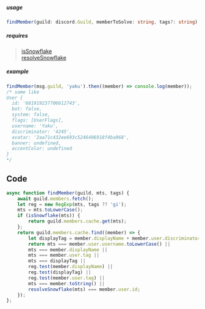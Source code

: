 ##### usage
```ts
findMember(guild: discord.Guild, memberToSolve: string, tags?: string): discord.GuildMember | undefined;
```

##### requires 
> [isSnowflake](https://github.com/Pavez7274/Pavez7274/blob/main/codes/util/discord_is_snowflake.md) <br>
> [resolveSnowflake](https://github.com/Pavez7274/Pavez7274/blob/main/codes/util/discord_resolve_snowflake.md)

##### example
```js
findMember(msg.guild, 'yaku').then((member) => console.log(member));
/* some like
User {
  id: '681919237706612743',
  bot: false,
  system: false,
  flags: [UserFlags],
  username: 'Yaku',
  discriminator: '4245',
  avatar: '2aa71c432ee693c5246406918f4ba968',
  banner: undefined,
  accentColor: undefined
}
*/
```

## Code
```js
async function findMember(guild, mts, tags) {
	await guild.members.fetch();
	let reg = new RegExp(mts, tags ?? 'gi');
	mts = mts.toLowerCase();
	if (isSnowflake(mts)) {
		return guild.members.cache.get(mts);
	};
	return guild.members.cache.find((member) => {
		let displayTag = member.displayName + member.user.discriminator;
		return mts === member.user.username.toLowerCase() ||
		mts === member.displayName ||
		mts === member.user.tag ||
		mts === displayTag ||
		reg.test(member.displayName) ||
		reg.test(displayTag) ||
		reg.test(member.user.tag) ||
		mts === member.toString() ||
		resolveSnowflake(mts) === member.user.id;
	});
};
```
